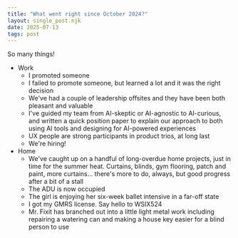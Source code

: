 ```yaml
---
title: "What went right since October 2024?"
layout: single_post.njk
date: 2025-07-13
tags: post
---
```


So many things!
- Work
    - I promoted someone
    - I failed to promote someone, but learned a lot and it was the right decision
    - We've had a couple of leadership offsites and they have been both pleasant and valuable
    - I've guided my team from AI-skeptic or AI-agnostic to AI-curious, and written a quick position paper to explain our approach to both using AI tools and designing for AI-powered experiences
    - UX people are strong participants in product trios, at long last
    - We're hiring!
- Home
    - We've caught up on a handful of long-overdue home projects, just in time for the summer heat. Curtains, blinds, gym flooring, patch and paint, more curtains… there's more to do, always, but good progress after a bit of a stall
    - The ADU is now occupied
    - The girl is enjoying her six-week ballet intensive in a far-off state
    - I got my GMRS license. Say hello to WSIX524
    - Mr. Fixit has branched out into a little light metal work including repairing a watering can and making a house key easier for a blind person to use
